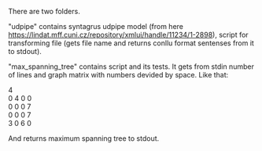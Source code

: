 There are two folders.

"udpipe" contains syntagrus udpipe model (from here https://lindat.mff.cuni.cz/repository/xmlui/handle/11234/1-2898), script for transforming file (gets file name and returns conllu format sentenses from it to stdout).

"max_spanning_tree" contains script and its tests. It gets from stdin number of lines and graph matrix with numbers devided by space. Like that:

4 <br />
0 4 0 0 <br />
0 0 0 7 <br />
0 0 0 7 <br />
3 0 6 0

And returns maximum spanning tree to stdout.
